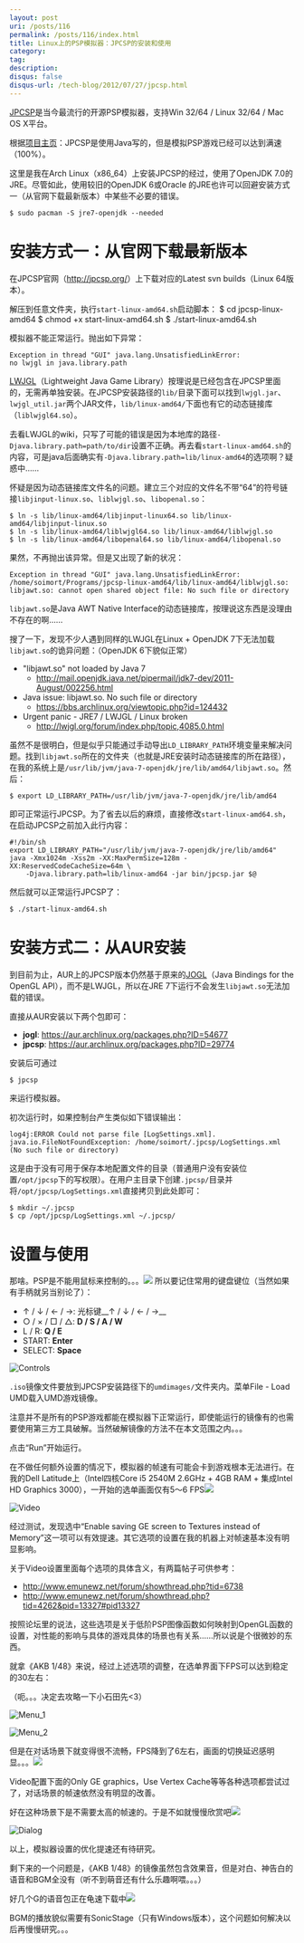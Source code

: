 ```yaml
---
layout: post
uri: /posts/116
permalink: /posts/116/index.html
title: Linux上的PSP模拟器：JPCSP的安装和使用
category:
tag:
description:
disqus: false
disqus-url: /tech-blog/2012/07/27/jpcsp.html
---
```


<script>lock()</script>

[JPCSP](http://jpcsp.org/)是当今最流行的开源PSP模拟器，支持Win 32/64 / Linux 32/64 / Mac OS X平台。

根据[项目主页](http://code.google.com/p/jpcsp/)：JPCSP是使用Java写的，但是模拟PSP游戏已经可以达到满速（100%）。

这里是我在Arch Linux（x86_64）上安装JPCSP的经过，使用了OpenJDK 7.0的JRE。尽管如此，使用较旧的OpenJDK 6或Oracle 的JRE也许可以回避安装方式一（从官网下载最新版本）中某些不必要的错误。

    $ sudo pacman -S jre7-openjdk --needed

# 安装方式一：从官网下载最新版本

在JPCSP官网（<http://jpcsp.org/>）上下载对应的Latest svn builds（Linux 64版本）。

解压到任意文件夹，执行`start-linux-amd64.sh`启动脚本：
    $ cd jpcsp-linux-amd64
    $ chmod +x start-linux-amd64.sh
    $ ./start-linux-amd64.sh

模拟器不能正常运行。抛出如下异常：

    Exception in thread "GUI" java.lang.UnsatisfiedLinkError:
    no lwjgl in java.library.path

[LWJGL](http://lwjgl.org/)（Lightweight Java Game Library）按理说是已经包含在JPCSP里面的，无需再单独安装。在JPCSP安装路径的`lib/`目录下面可以找到`lwjgl.jar`、`lwjgl_util.jar`两个JAR文件，`lib/linux-amd64/`下面也有它的动态链接库（`liblwjgl64.so`）。

去看LWJGL的wiki，只写了可能的错误是因为本地库的路径`-Djava.library.path=path/to/dir`设置不正确。再去看`start-linux-amd64.sh`的内容，可是java后面确实有`-Djava.library.path=lib/linux-amd64`的选项啊？疑惑中……

怀疑是因为动态链接库文件名的问题。建立三个对应的文件名不带“64”的符号链接`libjinput-linux.so`、`liblwjgl.so`、`libopenal.so`：

    $ ln -s lib/linux-amd64/libjinput-linux64.so lib/linux-amd64/libjinput-linux.so
    $ ln -s lib/linux-amd64/liblwjgl64.so lib/linux-amd64/liblwjgl.so
    $ ln -s lib/linux-amd64/libopenal64.so lib/linux-amd64/libopenal.so

果然，不再抛出该异常。但是又出现了新的状况：

    Exception in thread "GUI" java.lang.UnsatisfiedLinkError:
    /home/soimort/Programs/jpcsp-linux-amd64/lib/linux-amd64/liblwjgl.so:
    libjawt.so: cannot open shared object file: No such file or directory

`libjawt.so`是Java AWT Native Interface的动态链接库，按理说这东西是没理由不存在的啊……

搜了一下，发现不少人遇到同样的LWJGL在Linux + OpenJDK 7下无法加载`libjawt.so`的诡异问题：（OpenJDK 6下貌似正常）

* "libjawt.so" not loaded by Java 7
    * <http://mail.openjdk.java.net/pipermail/jdk7-dev/2011-August/002256.html>
* Java issue: libjawt.so. No such file or directory
    * <https://bbs.archlinux.org/viewtopic.php?id=124432>
* Urgent panic - JRE7 / LWJGL / Linux broken
    * <http://lwjgl.org/forum/index.php/topic,4085.0.html>

虽然不是很明白，但是似乎只能通过手动导出`LD_LIBRARY_PATH`环境变量来解决问题。找到`libjawt.so`所在的文件夹（也就是JRE安装时动态链接库的所在路径），在我的系统上是`/usr/lib/jvm/java-7-openjdk/jre/lib/amd64/libjawt.so`。然后：

    $ export LD_LIBRARY_PATH=/usr/lib/jvm/java-7-openjdk/jre/lib/amd64

即可正常运行JPCSP。为了省去以后的麻烦，直接修改`start-linux-amd64.sh`，在启动JPCSP之前加入此行内容：

    #!/bin/sh
    export LD_LIBRARY_PATH="/usr/lib/jvm/java-7-openjdk/jre/lib/amd64"
    java -Xmx1024m -Xss2m -XX:MaxPermSize=128m -XX:ReservedCodeCacheSize=64m \
        -Djava.library.path=lib/linux-amd64 -jar bin/jpcsp.jar $@

然后就可以正常运行JPCSP了：

    $ ./start-linux-amd64.sh

# 安装方式二：从AUR安装

到目前为止，AUR上的JPCSP版本仍然基于原来的[JOGL](http://jogamp.org/jogl/www/)（Java Bindings for the OpenGL API），而不是LWJGL，所以在JRE 7下运行不会发生`libjawt.so`无法加载的错误。

直接从AUR安装以下两个包即可：

* __jogl__: <https://aur.archlinux.org/packages.php?ID=54677>
* __jpcsp__: <https://aur.archlinux.org/packages.php?ID=29774>

安装后可通过

    $ jpcsp

来运行模拟器。

初次运行时，如果控制台产生类似如下错误输出：

    log4j:ERROR Could not parse file [LogSettings.xml].
    java.io.FileNotFoundException: /home/soimort/.jpcsp/LogSettings.xml
    (No such file or directory)

这是由于没有可用于保存本地配置文件的目录（普通用户没有安装位置`/opt/jpcsp`下的写权限）。在用户主目录下创建`.jpcsp/`目录并将`/opt/jpcsp/LogSettings.xml`直接拷贝到此处即可：

    $ mkdir ~/.jpcsp
    $ cp /opt/jpcsp/LogSettings.xml ~/.jpcsp/

# 设置与使用

那啥。PSP是不能用鼠标来控制的。。。<img src="http://static.tieba.baidu.com/tb/editor/images/jd/j_0013.gif"/>
所以要记住常用的键盘键位（当然如果有手柄就另当别论了）：

* ↑ / ↓ / ← / →: 光标键__↑ / ↓ / ← / →__
* ○ / × / □ / △: __D / S / A / W__
* L / R: __Q / E__
* START: __Enter__
* SELECT: __Space__

![Controls](http://i.imgur.com/m39Tc.png)

`.iso`镜像文件要放到JPCSP安装路径下的`umdimages/`文件夹内。菜单File - Load UMD载入UMD游戏镜像。

注意并不是所有的PSP游戏都能在模拟器下正常运行，即使能运行的镜像有的也需要使用第三方工具破解。当然破解镜像的方法不在本文范围之内。。。

点击“Run”开始运行。

在不做任何额外设置的情况下，模拟器的帧速有可能会卡到游戏根本无法进行。在我的Dell Latitude上（Intel四核Core i5 2540M 2.6GHz + 4GB RAM + 集成Intel HD Graphics 3000），一开始的选单画面仅有5～6 FPS<img src="http://static.tieba.baidu.com/tb/editor/images/jd/j_0009.gif"/>

![Video](http://i.imgur.com/I1lzT.jpg)

经过测试，发现选中“Enable saving GE screen to Textures instead of Memory”这一项可以有效提速。其它选项的设置在我的机器上对帧速基本没有明显影响。

关于Video设置里面每个选项的具体含义，有两篇帖子可供参考：

* <http://www.emunewz.net/forum/showthread.php?tid=6738>
* <http://www.emunewz.net/forum/showthread.php?tid=4262&pid=13327#pid13327>

按照论坛里的说法，这些选项是关于低阶PSP图像函数如何映射到OpenGL函数的设置，对性能的影响与具体的游戏具体的场景也有关系……所以说是个很微妙的东西。

就拿《AKB 1/48》来说，经过上述选项的调整，在选单界面下FPS可以达到稳定的30左右：

（呃。。。决定去攻略一下小石田先<3）

![Menu_1](http://i.imgur.com/Hu6Nk.jpg)

![Menu_2](http://i.imgur.com/IR400.jpg)

但是在对话场景下就变得很不流畅，FPS降到了6左右，画面的切换延迟感明显。。。<img src="http://static.tieba.baidu.com/tb/editor/images/jd/j_0012.gif"/>

Video配置下面的Only GE graphics，Use Vertex Cache等等各种选项都尝试过了，对话场景的帧速依然没有明显的改善。

好在这种场景下是不需要太高的帧速的。于是不如就慢慢欣赏吧<img src="http://static.tieba.baidu.com/tb/editor/images/jd/j_0002.gif"/>

![Dialog](http://i.imgur.com/SBlwl.jpg)

以上，模拟器设置的优化提速还有待研究。

剩下来的一个问题是，《AKB 1/48》的镜像虽然包含效果音，但是对白、神告白的语音和BGM全没有（听不到萌音还有什么乐趣啊喂。。。）

好几个G的语音包正在龟速下载中<img src="http://static.tieba.baidu.com/tb/editor/images/jd/j_0013.gif"/>

BGM的播放貌似需要有SonicStage（只有Windows版本），这个问题如何解决以后再慢慢研究。。。
